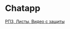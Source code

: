 # Chatapp

[РПЗ, Листы, Видео с защиты](https://drive.google.com/drive/folders/1hzTjHQuVudWceLdl4xXoCXC5Frxc54qG?usp=sharing)
